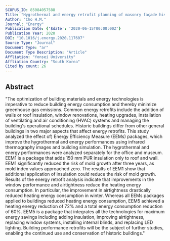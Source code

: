 ```yaml
---
SCOPUS_ID: 85084057588
Title: "Hygrothermal and energy retrofit planning of masonry façade historic building used as museum and office: A cultural properties case study"
Author: "Cho H.M."
Journal: "Energy"
Publication Date: {'$date': '2020-06-15T00:00:00Z'}
Publication Year: 2020
DOI: "10.1016/j.energy.2020.117607"
Source Type: "Journal"
Document Type: "ar"
Document Type Description: "Article"
Affliation: "Yonsei University"
Affliation Country: "South Korea"
Cited by count: 26
---
```


## Abstract
"The optimization of building materials and energy technologies is imperative to reduce building energy consumption and thereby minimize greenhouse gas emissions. Common energy retrofits include the addition of walls or roof insulation, window renovations, heating upgrades, installation of ventilating and air conditioning (HVAC) systems and managing the building's operational schedules. Historic buildings differ from other general buildings in two major aspects that affect energy retrofits. This study analyzed the effect of) Energy Efficiency Measure (EEMs) packages, which improve the hygrothermal and energy performances using infrared thermography images and building simulation. The hygrothermal and energy performances were analyzed separately for the office and museum. EEM1 is a package that adds 150 mm PUR insulation only to roof and wall. EEM1 significantly reduced the risk of mold growth after three years, as mold index values approached zero. The results of EEM1 show that additional application of insulation could reduce the risk of mold growth. Results of the energy retrofit analysis indicate that improvements in the window performance and airtightness reduce the heating energy consumption. In particular, the improvement in airtightness drastically reduced heating energy consumption in winter. Whereas all EEMs packages applied to buildings reduced heating energy consumption, EEM5 achieved a heating energy reduction of 72% and a total energy consumption reduction of 60%. EEM5 is a package that integrates all the technologies for maximum energy savings including adding insulation, improving airtightness, replacing window systems, installing internal blinds, and replacing LED lighting. Building performance retrofits will be the subject of further studies, enabling the continued use and conservation of historic buildings."
